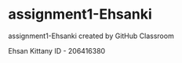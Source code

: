 # assignment1-Ehsanki
assignment1-Ehsanki created by GitHub Classroom

Ehsan Kittany 
ID - 206416380
